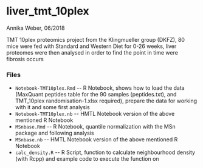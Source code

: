 # liver_tmt_10plex

Annika Weber, 06/2018

TMT 10plex proteomics project from the Klingmueller group (DKFZ), 80 mice were fed with Standard and Western Diet for 0-26 weeks, liver proteomes were then analysed in order to find the point in time were fibrosis occurs 

### Files
- `Notebook-TMT10plex.Rmd` -- R Notebook, shows how to load the data (MaxQuant peptides table for the 90 samples (peptides.txt), and TMT_10plex randomisation-1.xlsx required), prepare the data for working with it and some first analysis 
- `Notebook-TMT10plex.nb` -- HMTL Notebook version of the above mentioned R Notebook
- `MSnbase.Rmd` -- R Notebook, quantile normalization with the MSn package and following analysis
- `MSnbase.nb` -- HMTL Notebook version of the above mentioned R Notebook
- `calc_density.R` -- R Script, function to calculate neighbourhood density (with Rcpp) and example code to execute the function on
